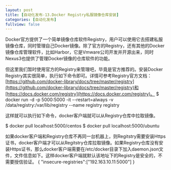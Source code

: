 ```yaml
---
layout: post
title: [自动化发布-13.Docker Registry私服镜像仓库安装]
categories: [自动化发布]
fullview: false
---
```

Docker官方提供了一个简单镜像仓库软件Registry，用户可以使用它去搭建私服镜像仓库，同时管理自己Docker镜像。除了官方的Registry，还有其他的Docker镜像仓库管理软件，比如Harbor，它是Vmware公司开发并开源出来，同时Nexus3也提供了管理Docker镜像的仓库软件的功能。

但这里我们暂时使用官方的Registry来管理吧，毕竟是官方推荐的。安装Docker Registry其实很简单，执行如下命令即可。详情可参考Registry官方文档：[https://github.com/docker-library/docs/tree/master/registry](https://github.com/docker-library/docs/tree/master/registry)和[https://docs.docker.com/registry](https://docs.docker.com/registry)。
$ docker run -d -p 5000:5000 -it --restart=always -v /data/registry:/var/lib/registry --name registry registry

这样就可以执行如下命令，docker客户端就可以从Registry仓库中拉取镜像。

$ docker pull localhost:5000/centos $ docker pull localhost:5000/ubuntu

如果docker客户端和Registry仓库不再同一台机器上，则Regitstry需要安装Https证书，docker客户端才可以从Regitstry仓库拉取镜像。如果Registry仓库没有安装Https证书，那么docker客户端需要在/etc/docker目录下加入daemon.json文件，文件信息如下。这样docker客户端就默认该地址下的Registry是安全的，不需要授信验证。
{ "insecure-registries":["192.163.10.11:5000"] }
